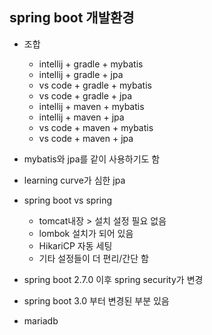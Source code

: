 ## spring boot 개발환경
  - 조합
    * intellij + gradle + mybatis
    * intellij + gradle + jpa
    * vs code + gradle + mybatis
    * vs code + gradle + jpa
    * intellij + maven + mybatis
    * intellij + maven + jpa
    * vs code + maven + mybatis
    * vs code + maven + jpa
  - mybatis와 jpa를 같이 사용하기도 함
  - learning curve가 심한 jpa

  - spring boot vs spring
    * tomcat내장 > 설치 설정 필요 없음
    * lombok 설치가 되어 있음
    * HikariCP 자동 세팅
    * 기타 설정들이 더 편리/간단 함

  - spring boot 2.7.0 이후 spring security가 변경
  - spring boot 3.0 부터 변경된 부분 있음

  - mariadb